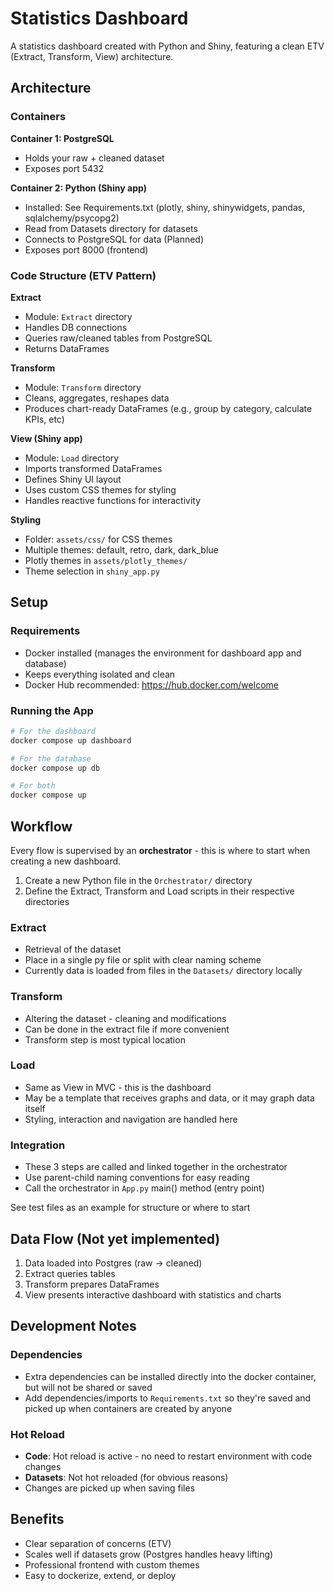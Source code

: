 # Statistics Dashboard

A statistics dashboard created with Python and Shiny, featuring a clean ETV (Extract, Transform, View) architecture.

## Architecture

### Containers

**Container 1: PostgreSQL**
- Holds your raw + cleaned dataset
- Exposes port 5432

**Container 2: Python (Shiny app)**
- Installed: See Requirements.txt (plotly, shiny, shinywidgets, pandas, sqlalchemy/psycopg2)
- Read from Datasets directory for datasets
- Connects to PostgreSQL for data (Planned)
- Exposes port 8000 (frontend)

### Code Structure (ETV Pattern)

**Extract**
- Module: `Extract` directory
- Handles DB connections
- Queries raw/cleaned tables from PostgreSQL
- Returns DataFrames

**Transform**
- Module: `Transform` directory
- Cleans, aggregates, reshapes data
- Produces chart-ready DataFrames (e.g., group by category, calculate KPIs, etc)

**View (Shiny app)**
- Module: `Load` directory
- Imports transformed DataFrames
- Defines Shiny UI layout
- Uses custom CSS themes for styling
- Handles reactive functions for interactivity

**Styling**
- Folder: `assets/css/` for CSS themes
- Multiple themes: default, retro, dark, dark_blue
- Plotly themes in `assets/plotly_themes/`
- Theme selection in `shiny_app.py`

## Setup

### Requirements
- Docker installed (manages the environment for dashboard app and database)
- Keeps everything isolated and clean
- Docker Hub recommended: https://hub.docker.com/welcome

### Running the App
```bash
# For the dashboard
docker compose up dashboard

# For the database
docker compose up db

# For both
docker compose up
```

## Workflow

Every flow is supervised by an **orchestrator** - this is where to start when creating a new dashboard.

1. Create a new Python file in the `Orchestrator/` directory
2. Define the Extract, Transform and Load scripts in their respective directories

### Extract
- Retrieval of the dataset
- Place in a single py file or split with clear naming scheme
- Currently data is loaded from files in the `Datasets/` directory locally

### Transform
- Altering the dataset - cleaning and modifications
- Can be done in the extract file if more convenient
- Transform step is most typical location

### Load
- Same as View in MVC - this is the dashboard
- May be a template that receives graphs and data, or it may graph data itself
- Styling, interaction and navigation are handled here

### Integration
- These 3 steps are called and linked together in the orchestrator
- Use parent-child naming conventions for easy reading
- Call the orchestrator in `App.py` main() method (entry point)

See test files as an example for structure or where to start 

## Data Flow (Not yet implemented)
1. Data loaded into Postgres (raw → cleaned)
2. Extract queries tables
3. Transform prepares DataFrames
4. View presents interactive dashboard with statistics and charts

## Development Notes

### Dependencies
- Extra dependencies can be installed directly into the docker container, but will not be shared or saved
- Add dependencies/imports to `Requirements.txt` so they're saved and picked up when containers are created by anyone

### Hot Reload
- **Code**: Hot reload is active - no need to restart environment with code changes
- **Datasets**: Not hot reloaded (for obvious reasons)
- Changes are picked up when saving files

## Benefits
- Clear separation of concerns (ETV)
- Scales well if datasets grow (Postgres handles heavy lifting)
- Professional frontend with custom themes
- Easy to dockerize, extend, or deploy